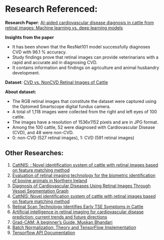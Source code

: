 # Research Referenced:

**Research Paper**: [AI-aided cardiovascular disease diagnosis in cattle from retinal images: Machine learning vs. deep learning models](https://www.sciencedirect.com/science/article/abs/pii/S0168169924007828#:~:text=It%20has%20been%20shown%20that,diagnoses%20CVD%20with%2096.1%20%25%20accuracy.&text=Study%20findings%20prove%20that%20retinal,accurate%20aid%20in%20diagnosing%20CVD.&text=It%20contains%20information%20and%20findings%20on%20agriculture%20and%20animal%20husbandry%20development)

**Insights from the paper**

* It has been shown that the ResNet101 model successfully diagnoses CVD with 96.1 % accuracy.
* Study findings prove that retinal images can provide veterinarians with a rapid and accurate aid in diagnosing CVD.
* It contains information and findings on agriculture and animal husbandry development.

**Dataset**: [CVD vs. NonCVD Retinal Images of Cattle](https://www.kaggle.com/datasets/animalbiometry/cvd-vs-noncvd-retinal-images-of-cattle?resource=download)

**About dataset:**

* The RGB retinal images that constitute the dataset were captured using the Optomed Smartscope digital fundus camera.
* A total of 1,118 images were collected from the right and left eyes of 100 cattle.
* The images have a resolution of 1536x1152 pixels and are in JPG format.
* Among the 100 cattle, 52 were diagnosed with Cardiovascular Disease (CVD), and 48 were non-CVD.
* 0: non-CVD (527 retinal images), 1: CVD (591 retinal images)

## Other Researches:

1. [CattNIS: : Novel identification system of cattle with retinal images based on feature matching method](https://dl.acm.org/doi/10.1016/j.compag.2024.108963)
2. [Evaluation of retinal imaging technology for the biometric identification of bovine animals in Northern Ireland](https://www.sciencedirect.com/science/article/abs/pii/S187114130700457X)
3. [Diagnosis of Cardiovascular Diseases Using Retinal Images Through Vessel Segmentation Graph](https://www.researchgate.net/publication/321119696_Diagnosis_of_Cardiovascular_Diseases_Using_Retinal_Images_Through_Vessel_Segmentation_Graph)
4. [CattNIS: Novel identification system of cattle with retinal images based on feature matching method](https://www.researchgate.net/publication/381074727_CattNIS_Novel_identification_system_of_cattle_with_retinal_images_based_on_feature_matching_method)
5. [Retinal Scan Technology Identifies Early TSE Symptoms in Cattle](https://agresearchmag.ars.usda.gov/2009/aug/cattle/)
6. [Artificial intelligence in retinal imaging for cardiovascular disease prediction: current trends and future directions](https://pubmed.ncbi.nlm.nih.gov/35916571/)
7. [Grad-CAM: A beginner’s Guide, Muskan Bhandari](https://medium.com/@bmuskan007/grad-cam-a-beginners-guide-adf68e80f4bb)
8. [Batch Normalization: Theory and TensorFlow Implementation](https://www.datacamp.com/tutorial/batch-normalization-tensorflow)
9. [Tensorflow API Documentation](https://www.tensorflow.org/api_docs/python/tf)